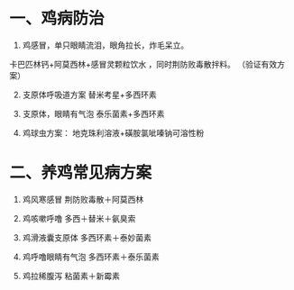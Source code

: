 # 一、鸡病防治

1. 鸡感冒，单只眼睛流泪，眼角拉长，炸毛呆立。

卡巴匹林钙+阿莫西林+感冒灵颗粒饮水
，同时荆防败毒散拌料。
（验证有效方案）

2. 支原体呼吸道方案
替米考星+多西环素

3. 支原体，眼睛有气泡
泰乐菌素+多西环素


4. 鸡球虫方案：
地克珠利溶液+磺胺氯呲嗪钠可溶性粉


# 二、养鸡常见病方案

1. 鸡风寒感冒
荆防败毒散＋阿莫西林

2. 鸡咳嗽呼噜
多西＋替米＋氨臭索

3. 鸡滑液囊支原体
多西环素＋泰妙菌素

4. 鸡呼噜眼睛有气泡
多西环素＋泰乐菌素

5. 鸡拉稀腹泻
粘菌素＋新霉素